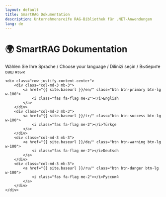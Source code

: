 ```yaml
---
layout: default
title: SmartRAG Dokumentation
description: Unternehmensreife RAG-Bibliothek für .NET-Anwendungen
lang: de
---
```


<div class="text-center py-5">
    <h1 class="display-4 mb-4">🌍 SmartRAG Dokumentation</h1>
    <p class="lead mb-4">Wählen Sie Ihre Sprache / Choose your language / Dilinizi seçin / Выберите ваш язык</p>
    
    <div class="row justify-content-center">
        <div class="col-md-3 mb-3">
            <a href="{{ site.baseurl }}/en/" class="btn btn-primary btn-lg w-100">
                <i class="fas fa-flag me-2"></i>English
            </a>
        </div>
        <div class="col-md-3 mb-3">
            <a href="{{ site.baseurl }}/tr/" class="btn btn-success btn-lg w-100">
                <i class="fas fa-flag me-2"></i>Türkçe
            </a>
        </div>
        <div class="col-md-3 mb-3">
            <a href="{{ site.baseurl }}/de/" class="btn btn-warning btn-lg w-100">
                <i class="fas fa-flag me-2"></i>Deutsch
            </a>
        </div>
        <div class="col-md-3 mb-3">
            <a href="{{ site.baseurl }}/ru/" class="btn btn-danger btn-lg w-100">
                <i class="fas fa-flag me-2"></i>Русский
            </a>
        </div>
    </div>
</div>
